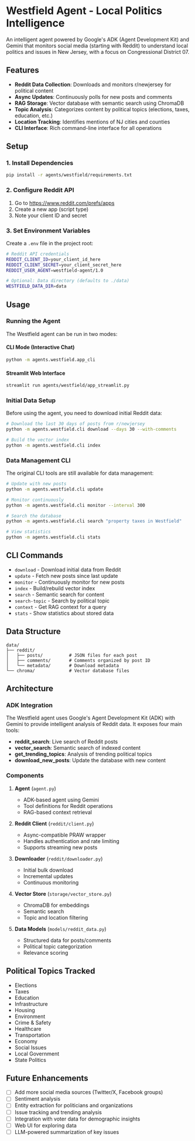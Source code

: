 # Westfield Agent - Local Politics Intelligence

An intelligent agent powered by Google's ADK (Agent Development Kit) and Gemini that monitors social media (starting with Reddit) to understand local politics and issues in New Jersey, with a focus on Congressional District 07.

## Features

- **Reddit Data Collection**: Downloads and monitors r/newjersey for political content
- **Async Updates**: Continuously polls for new posts and comments
- **RAG Storage**: Vector database with semantic search using ChromaDB
- **Topic Analysis**: Categorizes content by political topics (elections, taxes, education, etc.)
- **Location Tracking**: Identifies mentions of NJ cities and counties
- **CLI Interface**: Rich command-line interface for all operations

## Setup

### 1. Install Dependencies

```bash
pip install -r agents/westfield/requirements.txt
```

### 2. Configure Reddit API

1. Go to https://www.reddit.com/prefs/apps
2. Create a new app (script type)
3. Note your client ID and secret

### 3. Set Environment Variables

Create a `.env` file in the project root:

```bash
# Reddit API credentials
REDDIT_CLIENT_ID=your_client_id_here
REDDIT_CLIENT_SECRET=your_client_secret_here
REDDIT_USER_AGENT=westfield-agent/1.0

# Optional: Data directory (defaults to ./data)
WESTFIELD_DATA_DIR=data
```

## Usage

### Running the Agent

The Westfield agent can be run in two modes:

#### CLI Mode (Interactive Chat)
```bash
python -m agents.westfield.app_cli
```

#### Streamlit Web Interface
```bash
streamlit run agents/westfield/app_streamlit.py
```

### Initial Data Setup

Before using the agent, you need to download initial Reddit data:

```bash
# Download the last 30 days of posts from r/newjersey
python -m agents.westfield.cli download --days 30 --with-comments

# Build the vector index
python -m agents.westfield.cli index
```

### Data Management CLI

The original CLI tools are still available for data management:

```bash
# Update with new posts
python -m agents.westfield.cli update

# Monitor continuously
python -m agents.westfield.cli monitor --interval 300

# Search the database
python -m agents.westfield.cli search "property taxes in Westfield"

# View statistics
python -m agents.westfield.cli stats
```

## CLI Commands

- `download` - Download initial data from Reddit
- `update` - Fetch new posts since last update  
- `monitor` - Continuously monitor for new posts
- `index` - Build/rebuild vector index
- `search` - Semantic search for content
- `search-topic` - Search by political topic
- `context` - Get RAG context for a query
- `stats` - Show statistics about stored data

## Data Structure

```
data/
├── reddit/
│   ├── posts/          # JSON files for each post
│   ├── comments/       # Comments organized by post ID
│   └── metadata/       # Download metadata
└── chroma/             # Vector database files
```

## Architecture

### ADK Integration

The Westfield agent uses Google's Agent Development Kit (ADK) with Gemini to provide intelligent analysis of Reddit data. It exposes four main tools:

- **reddit_search**: Live search of Reddit posts
- **vector_search**: Semantic search of indexed content
- **get_trending_topics**: Analysis of trending political topics
- **download_new_posts**: Update the database with new content

### Components

1. **Agent** (`agent.py`)
   - ADK-based agent using Gemini
   - Tool definitions for Reddit operations
   - RAG-based context retrieval

2. **Reddit Client** (`reddit/client.py`)
   - Async-compatible PRAW wrapper
   - Handles authentication and rate limiting
   - Supports streaming new posts

3. **Downloader** (`reddit/downloader.py`)
   - Initial bulk download
   - Incremental updates
   - Continuous monitoring

4. **Vector Store** (`storage/vector_store.py`)
   - ChromaDB for embeddings
   - Semantic search
   - Topic and location filtering

5. **Data Models** (`models/reddit_data.py`)
   - Structured data for posts/comments
   - Political topic categorization
   - Relevance scoring

## Political Topics Tracked

- Elections
- Taxes
- Education  
- Infrastructure
- Housing
- Environment
- Crime & Safety
- Healthcare
- Transportation
- Economy
- Social Issues
- Local Government
- State Politics

## Future Enhancements

- [ ] Add more social media sources (Twitter/X, Facebook groups)
- [ ] Sentiment analysis
- [ ] Entity extraction for politicians and organizations
- [ ] Issue tracking and trending analysis
- [ ] Integration with voter data for demographic insights
- [ ] Web UI for exploring data
- [ ] LLM-powered summarization of key issues